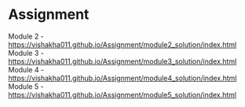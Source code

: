 # Assignment

Module 2 - https://vishakha011.github.io/Assignment/module2_solution/index.html
Module 3 - https://vishakha011.github.io/Assignment/module3_solution/index.html
Module 4 - https://vishakha011.github.io/Assignment/module4_solution/index.html
Module 5 - https://vishakha011.github.io/Assignment/module5_solution/index.html
